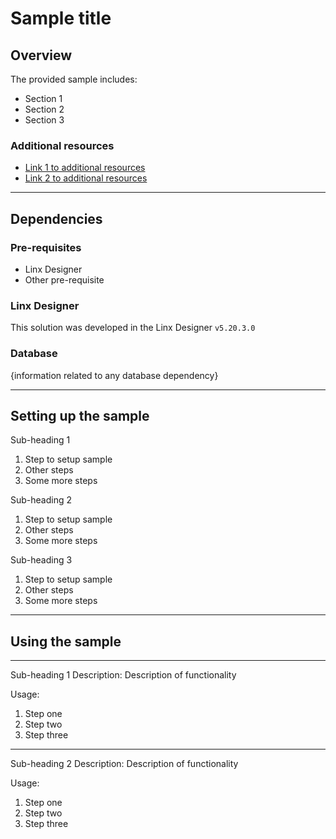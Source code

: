 # Sample title

## Overview

The provided sample includes:

- Section 1
- Section 2
- Section 3

### Additional resources

- [Link 1 to additional resources]()
- [Link 2 to additional resources]()

---

## Dependencies

### Pre-requisites

- Linx Designer
- Other pre-requisite

### Linx Designer

This solution was developed in the Linx Designer `v5.20.3.0`

### Database

{information related to any database dependency}

---

## Setting up the sample

Sub-heading 1

1. Step to setup sample
1. Other steps
1. Some more steps

Sub-heading 2

1. Step to setup sample
1. Other steps
1. Some more steps

Sub-heading 3

1. Step to setup sample
1. Other steps
1. Some more steps

---

## Using the sample

---

Sub-heading 1
Description: Description of functionality

Usage:

1. Step one
1. Step two
1. Step three

---

Sub-heading 2
Description: Description of functionality

Usage:

1. Step one
1. Step two
1. Step three
